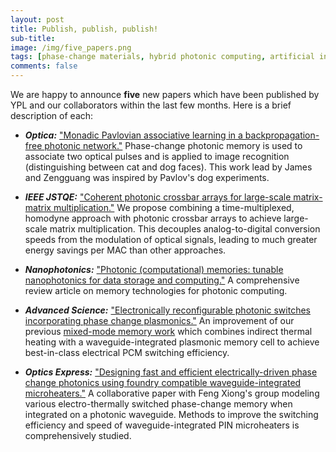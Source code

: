 ```yaml
---
layout: post
title: Publish, publish, publish!
sub-title: 
image: /img/five_papers.png
tags: [phase-change materials, hybrid photonic computing, artificial intelligence]
comments: false
---
```


We are happy to announce **five** new papers which have been published by YPL and our collaborators within the last few months. Here is a brief description of each:

* ***Optica:*** ["Monadic Pavlovian associative learning in a backpropagation-free photonic network."](https://doi.org/10.1364/OPTICA.455864) Phase-change photonic memory is used to associate two optical pulses and is applied to image recognition (distinguishing between cat and dog faces). This work lead by James and Zengguang was inspired by Pavlov's dog experiments.

* ***IEEE JSTQE:*** ["Coherent photonic crossbar arrays for large-scale matrix-matrix multiplication."](https://doi.org/10.1109/JSTQE.2022.3171167) We propose combining a time-multiplexed, homodyne approach with photonic crossbar arrays to achieve large-scale matrix multiplication. This decouples analog-to-digital conversion speeds from the modulation of optical signals, leading to much greater energy savings per MAC than other approaches.

* ***Nanophotonics:*** ["Photonic (computational) memories: tunable nanophotonics for data storage and computing."](https://doi.org/10.1515/nanoph-2022-0089) A comprehensive review article on memory technologies for photonic computing.

* ***Advanced Science:*** ["Electronically reconfigurable photonic switches incorporating phase change plasmonics."](https://doi.org/10.1002/advs.202200383) An improvement of our previous [mixed-mode memory work](https://doi.org/10.1126/sciadv.aaw2687) which combines indirect thermal heating with a waveguide-integrated plasmonic memory cell to achieve best-in-class electrical PCM switching efficiency.

* ***Optics Express:*** ["Designing fast and efficient electrically-driven phase change photonics using foundry compatible waveguide-integrated microheaters."](https://doi.org/10.1364/OE.446984) A collaborative paper with Feng Xiong's group modeling various electro-thermally switched phase-change memory when integrated on a photonic waveguide. Methods to improve the switching efficiency and speed of waveguide-integrated PIN microheaters is comprehensively studied.
